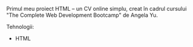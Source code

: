 Primul meu proiect HTML – un CV online simplu, creat în cadrul cursului "The Complete Web Development Bootcamp" de Angela Yu.

Tehnologii:
- HTML
